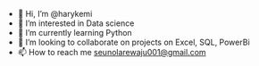 - 👋 Hi, I’m @harykemi
- 👀 I’m interested in Data science
- 🌱 I’m currently learning Python 
- 💞️ I’m looking to collaborate on projects on Excel, SQL, PowerBi
- 📫 How to reach me seunolarewaju001@gmail.com

<!---
harykemi/harykemi is a ✨ special ✨ repository because its `README.md` (this file) appears on your GitHub profile.
You can click the Preview link to take a look at your changes.
--->
